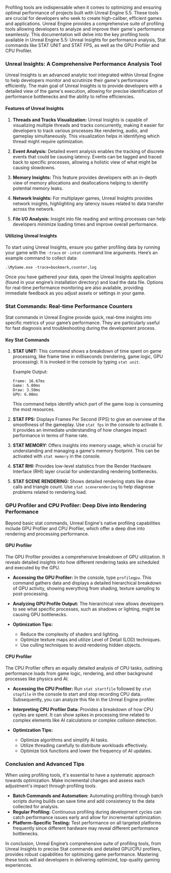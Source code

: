 Profiling tools are indispensable when it comes to optimizing and ensuring optimal performance of projects built with Unreal Engine 5.5. These tools are crucial for developers who seek to create high-caliber, efficient games and applications. Unreal Engine provides a comprehensive suite of profiling tools allowing developers to analyze and improve their game's performance seamlessly. This documentation will delve into the key profiling tools available in Unreal Engine 5.5: Unreal Insights for performance analysis, Stat commands like STAT UNIT and STAT FPS, as well as the GPU Profiler and CPU Profiler.

### Unreal Insights: A Comprehensive Performance Analysis Tool

Unreal Insights is an advanced analytic tool integrated within Unreal Engine to help developers monitor and scrutinize their game's performance efficiently. The main goal of Unreal Insights is to provide developers with a detailed view of the game's execution, allowing for precise identification of performance bottlenecks and the ability to refine efficiencies.

#### Features of Unreal Insights

1. **Threads and Tracks Visualization:**
   Unreal Insights is capable of visualizing multiple threads and tracks concurrently, making it easier for developers to track various processes like rendering, audio, and gameplay simultaneously. This visualization helps in identifying which thread might require optimization.

2. **Event Analysis:**
   Detailed event analysis enables the tracking of discrete events that could be causing latency. Events can be tagged and traced back to specific processes, allowing a holistic view of what might be causing slowdowns.

3. **Memory Insights:**
   This feature provides developers with an in-depth view of memory allocations and deallocations helping to identify potential memory leaks.

4. **Network Insights:**
   For multiplayer games, Unreal Insights provides network insights, highlighting any latency issues related to data transfer across the network.

5. **File I/O Analysis:**
   Insight into file reading and writing processes can help developers minimize loading times and improve overall performance.

#### Utilizing Unreal Insights

To start using Unreal Insights, ensure you gather profiling data by running your game with the `-trace` or `-intot` command line arguments. Here’s an example command to collect data:

```
.\MyGame.exe -trace=bookmark,counter,log
```

Once you have gathered your data, open the Unreal Insights application (found in your engine’s installation directory) and load the data file. Options for real-time performance monitoring are also available, providing immediate feedback as you adjust assets or settings in your game.

### Stat Commands: Real-time Performance Counters

Stat commands in Unreal Engine provide quick, real-time insights into specific metrics of your game’s performance. They are particularly useful for fast diagnosis and troubleshooting during the development process.

#### Key Stat Commands

1. **STAT UNIT:**
   This command shows a breakdown of time spent on game processing, like frame time in milliseconds (rendering, game logic, GPU processing). It is invoked in the console by typing `stat unit`.

   Example Output:
   ```
   Frame: 16.67ms
   Game: 5.00ms
   Draw: 3.50ms
   GPU: 6.00ms
   ```

   This command helps identify which part of the game loop is consuming the most resources.

2. **STAT FPS:**
   Displays Frames Per Second (FPS) to give an overview of the smoothness of the gameplay. Use `stat fps` in the console to activate it. It provides an immediate understanding of how changes impact performance in terms of frame rate.

3. **STAT MEMORY:**
   Offers insights into memory usage, which is crucial for understanding and managing a game's memory footprint. This can be activated with `stat memory` in the console.

4. **STAT RHI:**
   Provides low-level statistics from the Render Hardware Interface (RHI) layer crucial for understanding rendering bottlenecks.

5. **STAT SCENE RENDERING:**
   Shows detailed rendering stats like draw calls and triangle count. Use `stat scenerendering` to help diagnose problems related to rendering load.

### GPU Profiler and CPU Profiler: Deep Dive into Rendering Performance

Beyond basic stat commands, Unreal Engine's native profiling capabilities include GPU Profiler and CPU Profiler, which offer a deep dive into rendering and processing performance.

#### GPU Profiler

The GPU Profiler provides a comprehensive breakdown of GPU utilization. It reveals detailed insights into how different rendering tasks are scheduled and executed by the GPU.

- **Accessing the GPU Profiler:**
  In the console, type `profilegpu`. This command gathers data and displays a detailed hierarchical breakdown of GPU activity, showing everything from shading, texture sampling to post-processing.

- **Analyzing GPU Profile Output:**
  The hierarchical view allows developers to see what specific processes, such as shadows or lighting, might be causing GPU bottlenecks.

- **Optimization Tips:**
  - Reduce the complexity of shaders and lighting.
  - Optimize texture maps and utilize Level of Detail (LOD) techniques.
  - Use culling techniques to avoid rendering hidden objects.

#### CPU Profiler

The CPU Profiler offers an equally detailed analysis of CPU tasks, outlining performance loads from game logic, rendering, and other background processes like physics and AI.

- **Accessing the CPU Profiler:**
  Run `stat startfile` followed by `stat stopfile` in the console to start and stop recording CPU data. Subsequently, you can analyze this file in the Unreal Engine profiler.

- **Interpreting CPU Profiler Data:**
  Provides a breakdown of how CPU cycles are spent. It can show spikes in processing time related to complex elements like AI calculations or complex collision detection.

- **Optimization Tips:**
  - Optimize algorithms and simplify AI tasks.
  - Utilize threading carefully to distribute workloads effectively.
  - Optimize tick functions and lower the frequency of AI updates.

### Conclusion and Advanced Tips

When using profiling tools, it's essential to have a systematic approach towards optimization. Make incremental changes and assess each adjustment's impact through profiling tools.

- **Batch Commands and Automation:** Automating profiling through batch scripts during builds can save time and add consistency to the data collected for analysis.
- **Regular Profiling:** Continuous profiling during development cycles can catch performance issues early and allow for incremental optimization.
- **Platform-Specific Testing:** Test performance on all targeted platforms frequently since different hardware may reveal different performance bottlenecks.

In conclusion, Unreal Engine’s comprehensive suite of profiling tools, from Unreal Insights to precise Stat commands and detailed GPU/CPU profilers, provides robust capabilities for optimizing game performance. Mastering these tools will aid developers in delivering optimized, top-quality gaming experiences.